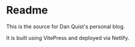 # Readme

This is the source for Dan Quist's personal blog.

It is built using VitePress and deployed via Netlify.
